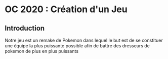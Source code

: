 # OC 2020 : Création d'un Jeu 
## Introduction
Notre jeu est un remake de Pokemon dans lequel le but est de se constituer une équipe la plus puissante possible afin de battre des dresseurs de pokemon de plus en plus puissants
